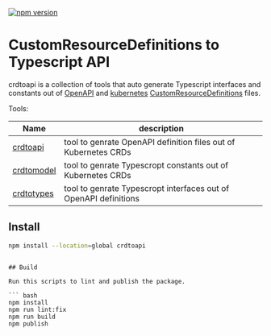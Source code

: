 [![npm version](https://badge.fury.io/js/crdtoapi.svg)](https://badge.fury.io/js/crdtoapi)

# CustomResourceDefinitions to Typescript API

crdtoapi is a collection of tools that auto generate Typescript interfaces and constants out of [OpenAPI](https://www.openapis.org/)  and [kubernetes](https://kubernetes.io/) [CustomResourceDefinitions](https://kubernetes.io/docs/concepts/extend-kubernetes/api-extension/custom-resources/) files.

Tools:

| Name | description |
|------|-------------|
| [crdtoapi](./README.crdtoapi.md) | tool to genrate OpenAPI definition files out of Kubernetes CRDs |
| [crdtomodel](./README.crdtomodel.md) | tool to genrate Typescropt constants out of Kubernetes CRDs |
| [crdtotypes](./README.crdtotypes.md) | tool to genrate Typescropt interfaces out of OpenAPI definitions |


## Install


``` bash
npm install --location=global crdtoapi
```

```

## Build

Run this scripts to lint and publish the package.

``` bash
npm install
npm run lint:fix
npm run build
npm publish
```
